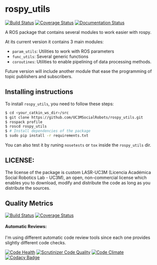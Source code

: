 # rospy_utils
[![Build Status](https://travis-ci.org/UC3MSocialRobots/rospy_utils.svg?branch=master)](https://travis-ci.org/UC3MSocialRobots/rospy_utils)
[![Coverage Status](https://coveralls.io/repos/UC3MSocialRobots/rospy_utils/badge.svg?branch=master)](https://coveralls.io/r/UC3MSocialRobots/rospy_utils?branch=master)
[![Documentation Status](https://readthedocs.org/projects/rospy-utils/badge/?version=latest)](https://readthedocs.org/projects/rospy-utils/?badge=latest)


A ROS package that contains several modules to work easier with rospy.

At its current version it contains 3 main modules:

- `param_utils`: Utilities to work with ROS parameters
- `func_utils`: Several generic functions 
- `coroutines`: Utilities to enable pipelining of data processing methods.

Future version will include another module that ease the programming of topic publishers and subscribers.

## Installing instructions

To install `rospy_utils`, you need to follow these steps:

```bash
$ cd <your_catkin_ws_dir>/src
$ git clone https://github.com/UC3MSocialRobots/rospy_utils.git
$ rospack profile
$ roscd rospy_utils
$ # Install dependencies of the package
$ sudo pip install -r requirements.txt
```
You can also test it by runing `nosetests` or `tox` inside the `rospy_utils` dir.


## LICENSE:

The license of the package is custom LASR-UC3M (Licencia Académica Social Robotics Lab - UC3M), an open, non-commercial license which enables you to download, modify and distribute the code as long as you distribute the sources.  


## Quality Metrics

[![Build Status](https://travis-ci.org/UC3MSocialRobots/rospy_utils.svg?branch=master)](https://travis-ci.org/UC3MSocialRobots/rospy_utils)
[![Coverage Status](https://coveralls.io/repos/UC3MSocialRobots/rospy_utils/badge.svg?branch=master)](https://coveralls.io/r/UC3MSocialRobots/rospy_utils?branch=master)

#### Automatic Reviews:
I'm using different automatic code review tools since each one provides slightly different code checks. 

[![Code Health](https://landscape.io/github/UC3MSocialRobots/rospy_utils/master/landscape.svg)](https://landscape.io/github/UC3MSocialRobots/rospy_utils/master)
[![Scrutinizer Code Quality](https://scrutinizer-ci.com/g/UC3MSocialRobots/rospy_utils/badges/quality-score.png?b=master)](https://scrutinizer-ci.com/g/UC3MSocialRobots/rospy_utils/?branch=master)
[![Code Climate](https://codeclimate.com/github/UC3MSocialRobots/rospy_utils/badges/gpa.svg)](https://codeclimate.com/github/UC3MSocialRobots/rospy_utils)
[![Codacy Badge](https://www.codacy.com/project/badge/fa51233d02db472eaab9fb0351b40fee)](https://www.codacy.com/app/vgonpa/rospy_utils)

